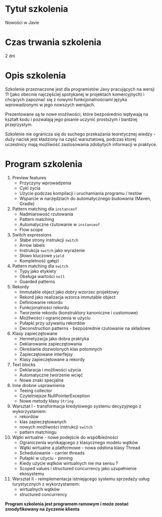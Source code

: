 # Tytuł szkolenia

Nowości w Javie

# Czas trwania szkolenia

2 dni

# Opis szkolenia

Szkolenie przeznaczone jest dla programistów Javy pracujących na wersji 11 (jako obecnie najczęściej spotykanej w projektach komercyjnych) i chcących zapoznać się z nowymi funkcjonalnościami języka wprowadzonymi w jego nowszych wersjach.

Prezentowane są te nowe możliwości, które bezpośrednio wpływają na kształt kodu i pozwalają jego pisanie uczynić prostszym i bardziej przejrzystym. 

Szkolenie nie ogranicza się do suchego przekazania teoretycznej wiedzy - duży nacisk jest kładziony na część warsztatową, podczas ktorej uczestnicy mają możliwość zastosowania zdobytych informacji w praktyce. 

# Program szkolenia

1. Preview features 
    - Przyczyny wprowadzenia
    - Cykl życia
    - Użycie podczas kompilacji i uruchamiania programu / testów
    - Wsparcie w narzędziach do automatycznego budowania (Maven, Gradle)
2. Pattern matching dla `instanceof` 
    - Nadmiarowość rzutowania
    - Pattern matching
    - Automatyczne rzutowanie w `instanceof`
    - Flow scope
3. Switch expressions 
    - Słabe strony instrukcji `switch`
    - Arrow labels
    - Instrukcja `switch` jako wyrażenie
    - Słowo kluczowe `yield`
    - Kompletność gałęzi
4. Pattern matching dla `switch`
    - Typy jako etykiety
    - Obsługa wartości `null`
    - Guarded patterns
5. Rekordy
    - Immutable object jako dobry wzorzec projektowy
    - Rekord jako realizacja wzorca immutable object
    - Definiowanie rekordu
    - Funkcjonalności rekordu
    - Tworzenie rekordu (konstruktory kanoniczne i customowe)
    - Możliwości i ograniczenia w użyciu
    - Pułapki przy używaniu rekordów
    - Deconstruction patterns - bezpośrednie rzutowanie na składowe
6. Klasy zapieczętowane
    - Hermetyzacja jako dobra praktyka
    - Deklarowanie zapieczętowania
    - Określanie dozwolonych klas potomnych
    - Zapieczętowane interfejsy
    - Klasy zapieczętowane a rekordy
7. Text blocks
    - Deklaracja i możliwości użycia
    - Automatyczne tworzenie wcięć
    - Nowe znaki specjalne
8. Inne drobne usprawnienia
    - Teeing collector
    - Czytelniejsze NullPointerException
    - Nowe metody klasy `String`
9. Warsztat I - transformacja kredytowego systemu decyzyjnego z wykorzystaniem:
    - rekordów
    - klas zapieczętowanych
    - nowych możliwości instrukcji `switch`
    - pattern matchingu
10. Wątki wirtualne - nowe podejście do współbieżności
    - Ograniczenia wynikającego z klasycznego modelu wątków
    - Wątki wirtualne a platformowe - nowa odsłona klasy Thread
    - Schedulowanie - carrier threads
    - Pułapki w użyciu - pinning
    - Kiedy użycie wątków wirtualnych nie ma sensu ?
    - Scoped values i structured concurrency jako uzupełnienie ekosystemu
11. Warsztat II - reimplementacja istniejącego systemu sprzedaży usług turystycznych z wykorzystaniem:
    - wirtualnych wątków
    - structured concurrency

**Program szkolenia jest programem ramowym i może zostać zmodyfikowany na życzenie klienta**